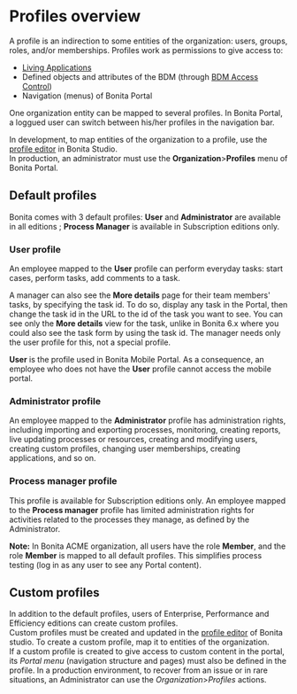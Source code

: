 # Profiles overview

A profile is an indirection to some entities of the organization: users, groups, roles, and/or memberships.
Profiles work as permissions to give access to:
- [Living Applications](applications.md)
- Defined objects and attributes of the BDM (through [BDM Access Control](access-control-api.md))
- Navigation (menus) of Bonita Portal

One organization entity can be mapped to several profiles. In Bonita Portal, a loggued user can switch between his/her profiles in the navigation bar.

In development, to map entities of the organization to a profile, use the [profile editor](profileCreation.md) in Bonita Studio.   
In production, an administrator must use the **Organization**>**Profiles** menu of Bonita Portal.

## Default profiles

Bonita comes with 3 default profiles: **User** and **Administrator** are available in all editions ; **Process Manager** is available in Subscription editions only.

### User profile

An employee mapped to the **User** profile can perform everyday tasks: start cases, perform tasks, add comments to a task. 

A manager can also see the **More details** page for their team members' tasks, by specifying the task id. To do so, display any task in the Portal, then change the task id in the URL to the id of the task you want to see. 
You can see only the **More details** view for the task, unlike in Bonita 6.x where you could also see the task form by using the task id.
The manager needs only the user profile for this, not a special profile.

**User** is the profile used in Bonita Mobile Portal. As a consequence, an employee who does not have the **User** profile cannot access the mobile portal. 

### Administrator profile

An employee mapped to the **Administrator** profile has administration rights, including importing and exporting processes, monitoring, creating reports, live updating processes or resources, creating and modifying users, creating custom profiles, changing user memberships, creating applications, and so on.

### Process manager profile

This profile is available for Subscription editions only.
An employee mapped to the **Process manager** profile has limited administration rights for activities related to the processes they manage, as defined by the Administrator.

**Note:** In Bonita ACME organization, all users have the role **Member**, and the role **Member** is mapped to all default profiles. This simplifies process testing (log in as any user to see any Portal content). 


## Custom profiles

In addition to the default profiles, users of Enterprise, Performance and Efficiency editions can create custom profiles.  
Custom profiles must be created and updated in the [profile editor](profileCreation.md) of Bonita studio. 
To create a custom profile, map it to entities of the organization.  
If a custom profile is created to give access to custom content in the portal, its _Portal menu_ (navigation structure and pages) must also be defined in the profile.
In a production environment, to recover from an issue or in rare situations, an Administrator can use the _Organization_>_Profiles_ actions.
